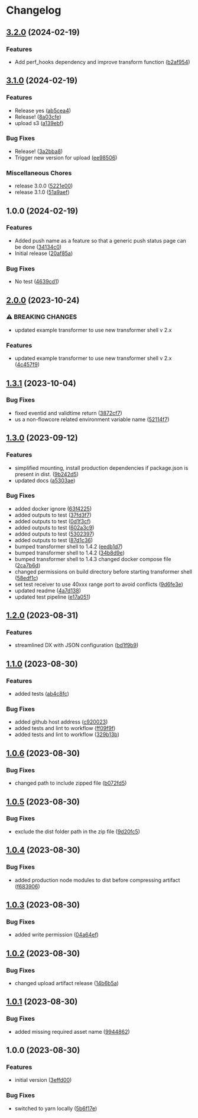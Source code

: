 # Changelog

## [3.2.0](https://github.com/argilzar/flowcore-generic-push/compare/v3.1.0...v3.2.0) (2024-02-19)


### Features

* Add perf_hooks dependency and improve transform function ([b2af954](https://github.com/argilzar/flowcore-generic-push/commit/b2af954b1d00d5c77911f69f3824244fc2d25581))

## [3.1.0](https://github.com/argilzar/flowcore-generic-push/compare/v1.0.0...v3.1.0) (2024-02-19)


### Features

* Release yes ([ab5cea4](https://github.com/argilzar/flowcore-generic-push/commit/ab5cea4a7613058f15499468e9aa997926f558ea))
* Release! ([8a03cfe](https://github.com/argilzar/flowcore-generic-push/commit/8a03cfea40756713dc291558089ab563a0898b8c))
* upload s3 ([a139ebf](https://github.com/argilzar/flowcore-generic-push/commit/a139ebff9f64f03b6ad8abfde44e1899e51b4d75))


### Bug Fixes

* Release! ([3a2bba8](https://github.com/argilzar/flowcore-generic-push/commit/3a2bba8b63eee99cd535e87371cb791153e6035f))
* Trigger new version for upload ([ee98506](https://github.com/argilzar/flowcore-generic-push/commit/ee985062797e7bcdd253ff7c2d652b20c734055d))


### Miscellaneous Chores

* release 3.0.0 ([5221e00](https://github.com/argilzar/flowcore-generic-push/commit/5221e00bb4aa5b6fb32945f66077ee0370973bda))
* release 3.1.0 ([51a9aef](https://github.com/argilzar/flowcore-generic-push/commit/51a9aeff4b8817870a26faea0f4b3af20002a35f))

## 1.0.0 (2024-02-19)


### Features

* Added push name as a feature so that a generic push status page can be done ([34134c0](https://github.com/argilzar/flowcore-generic-push/commit/34134c0db9b79689d08b17caa308fa6a51eb13ea))
* Initial release ([20af85a](https://github.com/argilzar/flowcore-generic-push/commit/20af85a435ca37cf870786cf76a7913308f61b8b))


### Bug Fixes

* No test ([4639cd1](https://github.com/argilzar/flowcore-generic-push/commit/4639cd149881a31dce6f2e93370336312b282d50))

## [2.0.0](https://github.com/flowcore-io/nodejs-typescript-transformer-example/compare/v1.3.1...v2.0.0) (2023-10-24)


### ⚠ BREAKING CHANGES

* updated example transformer to use new transformer shell v 2.x

### Features

* updated example transformer to use new transformer shell v 2.x ([4c457f9](https://github.com/flowcore-io/nodejs-typescript-transformer-example/commit/4c457f967b90707f3c916daa182ee947900ec997))

## [1.3.1](https://github.com/flowcore-io/nodejs-typescript-transformer-example/compare/v1.3.0...v1.3.1) (2023-10-04)


### Bug Fixes

* fixed eventid and validtime return ([3872cf7](https://github.com/flowcore-io/nodejs-typescript-transformer-example/commit/3872cf7ae0fdd518216d549c410d674adab2013b))
* us a non-flowcore related environment variable name ([52114f7](https://github.com/flowcore-io/nodejs-typescript-transformer-example/commit/52114f7682c02c884edd5dfd415c17bb32b8a8d6))

## [1.3.0](https://github.com/flowcore-io/nodejs-typescript-transformer-example/compare/v1.2.0...v1.3.0) (2023-09-12)


### Features

* simplified mounting, install production dependencies if package.json is present in dist. ([9b242d5](https://github.com/flowcore-io/nodejs-typescript-transformer-example/commit/9b242d536aa24ff5eedb00737cf70e1a52bdf384))
* updated docs ([a5303ae](https://github.com/flowcore-io/nodejs-typescript-transformer-example/commit/a5303aecabf3b68610b739445e846c0f0e211894))


### Bug Fixes

* added docker ignore ([63f4225](https://github.com/flowcore-io/nodejs-typescript-transformer-example/commit/63f4225e98347906fc93341234e9a3b2e8352bbf))
* added outputs to test ([37fd3f7](https://github.com/flowcore-io/nodejs-typescript-transformer-example/commit/37fd3f743a5625ddc465a8b670bd3cb898d8e9be))
* added outputs to test ([0d1f3cf](https://github.com/flowcore-io/nodejs-typescript-transformer-example/commit/0d1f3cfdbf1dec01fbba5ca659e84612628eb760))
* added outputs to test ([602a3c9](https://github.com/flowcore-io/nodejs-typescript-transformer-example/commit/602a3c936923c35d9511ff5cdaa001a2ee3e66cf))
* added outputs to test ([5302397](https://github.com/flowcore-io/nodejs-typescript-transformer-example/commit/53023970fa74c9c0e88af5df09a0bf86c41134ec))
* added outputs to test ([87d1c36](https://github.com/flowcore-io/nodejs-typescript-transformer-example/commit/87d1c364f0a68a9b2339e3e21d887e5b9e5a4cf7))
* bumped transformer shell to 1.4.2 ([eedb1d7](https://github.com/flowcore-io/nodejs-typescript-transformer-example/commit/eedb1d7f8b4d4e1f746ab83c302c1951670e9d45))
* bumped transformer shell to 1.4.2 ([34b8d9e](https://github.com/flowcore-io/nodejs-typescript-transformer-example/commit/34b8d9e1ce3a58ed75b38f6269ba3f5598575b74))
* bumped transformer shell to 1.4.3 changed docker compose file ([2ca7b6d](https://github.com/flowcore-io/nodejs-typescript-transformer-example/commit/2ca7b6d417e427243cb2975ed5bbe81dd4432b62))
* changed permissions on build directory before starting transformer shell ([58edf1c](https://github.com/flowcore-io/nodejs-typescript-transformer-example/commit/58edf1ce7dfc40db5337388ef581d0645a3dd944))
* set test receiver to use 40xxx range port to avoid conflicts ([9d6fe3e](https://github.com/flowcore-io/nodejs-typescript-transformer-example/commit/9d6fe3e7ebc3a572a67e59823c0e8102e6a321ab))
* updated readme ([4a7d138](https://github.com/flowcore-io/nodejs-typescript-transformer-example/commit/4a7d13873fa86d47c8f245ae2277f68751504926))
* updated test pipeline ([e17a051](https://github.com/flowcore-io/nodejs-typescript-transformer-example/commit/e17a05162c4cebe766192ad59621355470e9c5ee))

## [1.2.0](https://github.com/flowcore-io/nodejs-typescript-transformer-example/compare/v1.1.0...v1.2.0) (2023-08-31)


### Features

* streamlined DX with JSON configuration ([bd1f9b9](https://github.com/flowcore-io/nodejs-typescript-transformer-example/commit/bd1f9b94b7452020906f2c89da9d7def20ca551f))

## [1.1.0](https://github.com/flowcore-io/nodejs-typescript-transformer-example/compare/v1.0.6...v1.1.0) (2023-08-30)


### Features

* added tests ([ab4c8fc](https://github.com/flowcore-io/nodejs-typescript-transformer-example/commit/ab4c8fcca45cdcf6445973098a51a1284d8844b7))


### Bug Fixes

* added github host address ([c920023](https://github.com/flowcore-io/nodejs-typescript-transformer-example/commit/c92002352fcdcbe0b1f493649b8a74c9395dc3b5))
* added tests and lint to workflow ([ff09f9f](https://github.com/flowcore-io/nodejs-typescript-transformer-example/commit/ff09f9fa8961bb1973388e4157961ec420190738))
* added tests and lint to workflow ([329b13b](https://github.com/flowcore-io/nodejs-typescript-transformer-example/commit/329b13bcb26c98b89c2f7abb7cb13b64ef3b408c))

## [1.0.6](https://github.com/flowcore-io/nodejs-typescript-transformer-example/compare/v1.0.5...v1.0.6) (2023-08-30)


### Bug Fixes

* changed path to include zipped file ([b072fd5](https://github.com/flowcore-io/nodejs-typescript-transformer-example/commit/b072fd5068975b5349851f5e58e91a6f6f8fd77c))

## [1.0.5](https://github.com/flowcore-io/nodejs-typescript-transformer-example/compare/v1.0.4...v1.0.5) (2023-08-30)


### Bug Fixes

* exclude the dist folder path in the zip file ([9d20fc5](https://github.com/flowcore-io/nodejs-typescript-transformer-example/commit/9d20fc5ded7e3cb878af375ba26ba150954e6748))

## [1.0.4](https://github.com/flowcore-io/nodejs-typescript-transformer-example/compare/v1.0.3...v1.0.4) (2023-08-30)


### Bug Fixes

* added production node modules to dist before compressing artifact ([f683906](https://github.com/flowcore-io/nodejs-typescript-transformer-example/commit/f683906875f9f5e14287116a81cdfa5f51545bda))

## [1.0.3](https://github.com/flowcore-io/nodejs-typescript-transformer-example/compare/v1.0.2...v1.0.3) (2023-08-30)


### Bug Fixes

* added write permission ([04a64ef](https://github.com/flowcore-io/nodejs-typescript-transformer-example/commit/04a64efb0f8d65afde061adf76e491d07fc64b1f))

## [1.0.2](https://github.com/flowcore-io/nodejs-typescript-transformer-example/compare/v1.0.1...v1.0.2) (2023-08-30)


### Bug Fixes

* changed upload artifact release ([14b6b5a](https://github.com/flowcore-io/nodejs-typescript-transformer-example/commit/14b6b5a00fd60d9574e771c3dad433e7a08bd819))

## [1.0.1](https://github.com/flowcore-io/nodejs-typescript-transformer-example/compare/v1.0.0...v1.0.1) (2023-08-30)


### Bug Fixes

* added missing required asset name ([9944862](https://github.com/flowcore-io/nodejs-typescript-transformer-example/commit/99448623df2848e61c95c51015691f6972b05f79))

## 1.0.0 (2023-08-30)


### Features

* initial version ([3effd00](https://github.com/flowcore-io/nodejs-typescript-transformer-example/commit/3effd00370c99e8edf4a7f37ed73e6c180d3dae6))


### Bug Fixes

* switched to yarn locally ([5b6f17e](https://github.com/flowcore-io/nodejs-typescript-transformer-example/commit/5b6f17ef9a481f369850d3ad2be12644051ea9d1))
